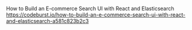 How to Build an E-commerce Search UI with React and Elasticsearch
https://codeburst.io/how-to-build-an-e-commerce-search-ui-with-react-and-elasticsearch-a581c823b2c3
